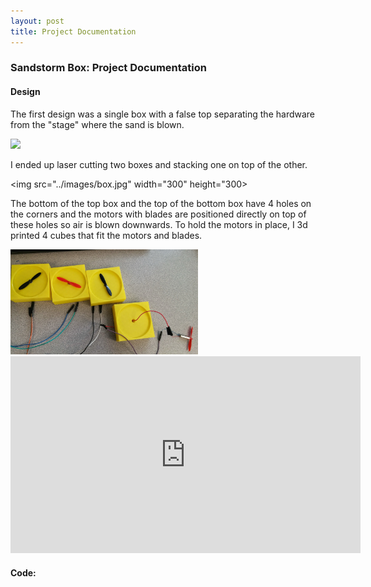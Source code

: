 ```yaml
---
layout: post
title: Project Documentation
---
```


### Sandstorm Box: Project Documentation

#### Design
The first design was a single box with a false top separating the hardware from the "stage" where the sand is blown.

<img src="../images/sandstorm_box1.png" width="300">

I ended up laser cutting two boxes and stacking one on top of the other. 

<img src="../images/box.jpg" width="300" height="300>

The bottom of the top box and the top of the bottom box have 4 holes on the corners and the motors with blades are positioned directly on top of these holes so air is blown downwards.
To hold the motors in place, I 3d printed 4 cubes that fit the motors and blades.

<img src="../images/motorsbase.jpg" width="300">

<iframe width="560" height="315" src="https://www.youtube.com/embed/Bgkv-HUuV8s" frameborder="0" allowfullscreen></iframe>




#### Code:



